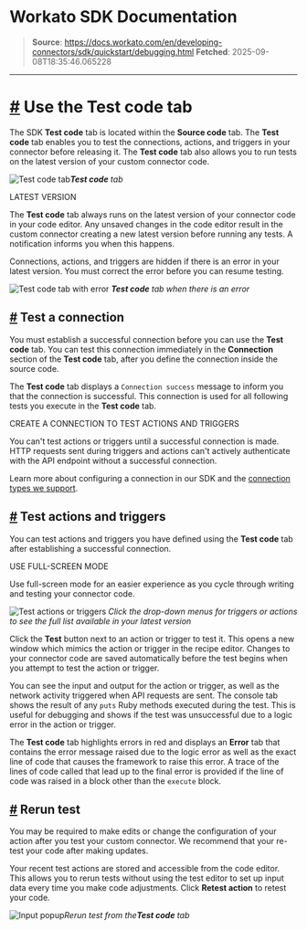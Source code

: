 # Workato SDK Documentation

> **Source**: https://docs.workato.com/en/developing-connectors/sdk/quickstart/debugging.html
> **Fetched**: 2025-09-08T18:35:46.065228

---

# [#](<#using-the-test-code-tab>) Use the Test code tab

The SDK **Test code** tab is located within the **Source code** tab. The **Test code** tab enables you to test the connections, actions, and triggers in your connector before releasing it. The **Test code** tab also allows you to run tests on the latest version of your custom connector code.

![Test code tab](/assets/img/test-code-tab.d957a3fd.png)_**Test code** tab_

LATEST VERSION

The **Test code** tab always runs on the latest version of your connector code in your code editor. Any unsaved changes in the code editor result in the custom connector creating a new latest version before running any tests. A notification informs you when this happens.

Connections, actions, and triggers are hidden if there is an error in your latest version. You must correct the error before you can resume testing.

![Test code tab with error](/assets/img/test-code-with-error.44949b53.png) _**Test code** tab when there is an error_

## [#](<#testing-a-connection>) Test a connection

You must establish a successful connection before you can use the **Test code** tab. You can test this connection immediately in the **Connection** section of the **Test code** tab, after you define the connection inside the source code.

The **Test code** tab displays a `Connection success` message to inform you that the connection is successful. This connection is used for all following tests you execute in the **Test code** tab.

CREATE A CONNECTION TO TEST ACTIONS AND TRIGGERS

You can't test actions or triggers until a successful connection is made. HTTP requests sent during triggers and actions can't actively authenticate with the API endpoint without a successful connection.

Learn more about configuring a connection in our SDK and the [connection types we support](</developing-connectors/sdk/guides/authentication.html>).

## [#](<#testing-actions-and-triggers>) Test actions and triggers

You can test actions and triggers you have defined using the **Test code** tab after establishing a successful connection.

USE FULL-SCREEN MODE

Use full-screen mode for an easier experience as you cycle through writing and testing your connector code.

![Test actions or triggers](/assets/img/testing-actions-triggers.229aae60.png) _Click the drop-down menus for triggers or actions to see the full list available in your latest version_

Click the **Test** button next to an action or trigger to test it. This opens a new window which mimics the action or trigger in the recipe editor. Changes to your connector code are saved automatically before the test begins when you attempt to test the action or trigger.

You can see the input and output for the action or trigger, as well as the network activity triggered when API requests are sent. The console tab shows the result of any `puts` Ruby methods executed during the test. This is useful for debugging and shows if the test was unsuccessful due to a logic error in the action or trigger.

The **Test code** tab highlights errors in red and displays an **Error** tab that contains the error message raised due to the logic error as well as the exact line of code that causes the framework to raise this error. A trace of the lines of code called that lead up to the final error is provided if the line of code was raised in a block other than the `execute` block.

## [#](<#rerun-test>) Rerun test

You may be required to make edits or change the configuration of your action after you test your custom connector. We recommend that your re-test your code after making updates.

Your recent test actions are stored and accessible from the code editor. This allows you to rerun tests without using the test editor to set up input data every time you make code adjustments. Click **Retest action** to retest your code.

![Input popup](/assets/img/sdk_rerun_test.c8daf978.png)_Rerun test from the**Test code** tab_
